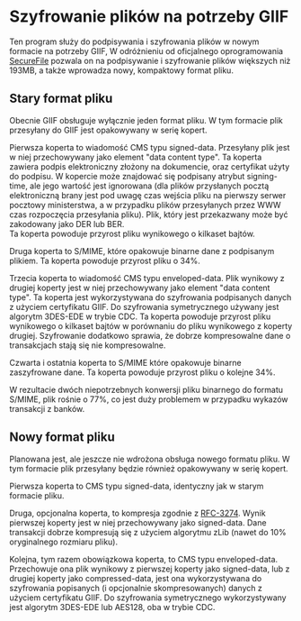 Szyfrowanie plików na potrzeby GIIF
===================================

Ten program służy do podpisywania i szyfrowania  plików w nowym formacie na potrzeby GIIF,
W odróżnieniu od oficjalnego oprogramowania [SecureFile] pozwala on na 
podpisywanie i szyfrowanie plików większych niż 193MB, a także wprowadza
nowy, kompaktowy format pliku.

Stary format pliku
------------------

Obecnie GIIF obsługuje wyłącznie jeden format pliku.
W tym formacie plik przesyłany do GIIF jest opakowywany w serię kopert.

Pierwsza koperta to wiadomość CMS typu signed-data. Przesyłany plik jest w niej
przechowywany jako element "data content type". Ta koperta zawiera podpis
elektroniczny złożony na dokumencie, oraz certyfikat użyty do podpisu.
W kopercie może znajdować się podpisany atrybut signing-time, ale jego wartość
jest ignorowana (dla plików przysłanych pocztą elektroniczną brany jest pod
uwagę czas wejścia pliku na pierwszy serwer pocztowy ministerstwa, a w przypadku
plików przesyłanych przez WWW czas rozpoczęcia przesyłania pliku). Plik, który
jest przekazwany może być zakodowany jako DER lub BER.  
Ta koperta powoduje przyrost pliku wynikowego o kilkaset bajtów.

Druga koperta to S/MIME, które opakowuje binarne dane z podpisanym plikiem.
Ta koperta powoduje przyrost pliku o 34%.

Trzecia koperta to wiadomość CMS typu enveloped-data. Plik wynikowy z drugiej
koperty jest w niej przechowywany jako element "data content type". Ta koperta
jest wykorzystywana do szyfrowania podpisanych danych z użyciem certyfikatu
GIIF. Do szyfrowania symetrycznego używany jest algorytm 3DES-EDE w trybie CDC.
Ta koperta powoduje przyrost pliku wynikowego o kilkaset bajtów w porównaniu
do pliku wynikowego z koperty drugiej. Szyfrowanie dodatkowo sprawia, że dobrze
kompresowalne dane o transakcjach stają się nie kompresowalne.

Czwarta i ostatnia koperta to S/MIME które opakowuje binarne zaszyfrowane dane.
Ta koperta powoduje przyrost pliku o kolejne 34%.

W rezultacie dwóch niepotrzebnych konwersji pliku binarnego do formatu S/MIME,
plik rośnie o 77%, co jest duży problemem w przypadku wykazów transakcji
z banków.

Nowy format pliku
-----------------

Planowana jest, ale jeszcze nie wdrożona obsługa nowego formatu pliku. W tym formacie
plik przesyłany będzie również opakowywany w serię kopert.

Pierwsza koperta to CMS typu signed-data, identyczny jak w starym formacie
pliku.

Druga, opcjonalna koperta, to kompresja zgodnie z [RFC-3274][RFC3274]. Wynik
pierwszej koperty jest w niej przechowywany jako signed-data. Dane transakcji
dobrze kompresują się z użyciem algorytmu zLib (nawet do 10% oryginalnego
rozmiaru pliku).

Kolejna, tym razem obowiązkowa koperta, to CMS typu enveloped-data. Przechowuje
ona plik wynikowy z pierwszej koperty jako signed-data, lub z drugiej koperty
jako compressed-data, jest ona wykorzystywana do szyfrowania popisanych
(i opcjonalnie skompresowanych) danych z użyciem certyfikatu GIIF.
Do szyfrowania symetrycznego wykorzystywany jest algorytm 3DES-EDE lub AES128,
oba w trybie CDC.



[SecureFile]: https://www.giif.mofnet.gov.pl/giif/oprogramowanie/SecureFile.exe
[RFC3274]: http://tools.ietf.org/html/rfc3274 "RFC-3274"
